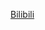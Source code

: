 [Bilibili](https://www.bilibili.com/video/BV1hL411K7WB/?spm_id_from=333.788.recommend_more_video.3&vd_source=c801aa3fac0e6e97b0df71f74a8b25bd)
